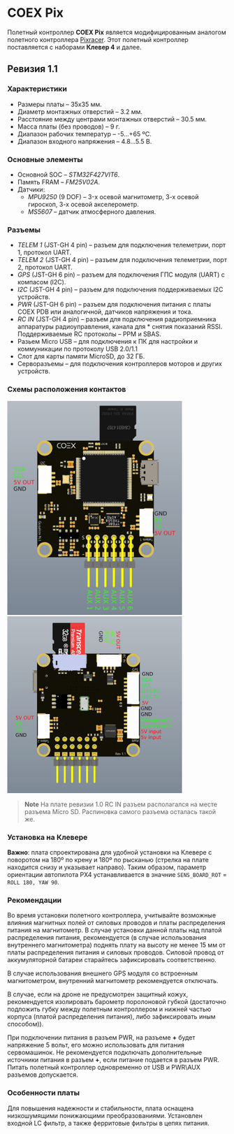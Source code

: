# COEX Pix

Полетный контроллер **COEX Pix** является модифицированным аналогом полетного контроллера [Pixracer](https://docs.px4.io/v1.9.0/en/flight_controller/pixracer.html). Этот полетный контроллер поставляется с наборами **Клевер 4** и далее.

## Ревизия 1.1

### Характеристики

* Размеры платы – 35x35 мм.
* Диаметр монтажных отверстий – 3.2 мм.
* Расстояние между центрами монтажных отверстий – 30.5 мм.
* Масса платы (без проводов) – 9 г.
* Диапазон рабочих температур – -5...+65 ºC.
* Диапазон входного напряжения – 4.8...5.5 В.

### Основные элементы

* Основной SOC – *STM32F427VIT6*.
* Память FRAM – *FM25V02A*.
* Датчики:
  * *MPU9250* (9 DOF) – 3-х осевой магнитометр, 3-х осевой гироскоп, 3-х осевой акселерометр.
  * *MS5607* – датчик атмосферного давления.

### Разъемы

* *TELEM 1* (JST-GH 4 pin) – разъем для подключения телеметрии, порт 1, протокол UART.
* *TELEM 2* (JST-GH 4 pin) – разъем для подключения телеметрии, порт 2, протокол UART.
* *GPS* (JST-GH 6 pin) – разъем для подключения ГПС модуля (UART) с компасом (I2C).
* *I2C* (JST-GH 4 pin) – разъем для подключения поддерживаемых I2C устройств.
* *PWR* (JST-GH 6 pin) – разъем для подключения питания с платы COEX PDB или аналогичной, датчиков напряжения и тока.
* *RC IN* (JST-GH 4 pin) – разъем для подключения радиоприемника аппаратуры радиоуправления, канала для * снятия показаний RSSI. Поддерживаемые RC протоколы – PPM и SBAS.
* Разьем Micro USB – для подключения к ПК для настройки и коммуникации по протоколу USB 2.0/1.1
* Слот для карты памяти MicroSD, до 32 ГБ.
* Серворазъемы – для подключения контроллеров моторов и других устройств.

### Схемы расположения контактов

<img src="../assets/coexpix-top.jpg" width=400 class=zoom>

<img src="../assets/coexpix-bottom.jpg" width=400 class=zoom>

> **Note** На плате ревизии 1.0 RC IN разъем располагался на месте разъема Micro SD. Распиновка самого разъема осталась такой же.

### Установка на Клевере

**Важно**: плата спроектирована для удобной установки на Клевере с поворотом на 180º по крену и 180º по рысканью (стрелка на плате находится снизу и указывает направо). Таким образом, параметр ориентации автопилота PX4 устанавливается в значние `SENS_BOARD_ROT` = `ROLL 180, YAW 90`.

### Рекомендации

Во время установки полетного контроллера, учитывайте возможные влияния магнитных полей от силовых проводов и платы распределения питания на магнитометр. В случае установки данной платы над платой распределения питания, рекомендуется (в случае использования внутреннего магнитометра) поднять плату на высоту не менее 15 мм от платы распределения питания и силовых проводов. Силовой провод от аккумуляторной батареи старайтесь зафиксировать соответственно.

В случае использования внешнего GPS модуля со встроенным магнитометром, внутренний магнитометр рекомендуется отключать.

В случае, если на дроне не предусмотрен защитный кожух, рекомендуется изолировать барометр поролоновой губкой (достаточно подложить губку между полетным контроллером и нижней частью корпуса (платой распределения питания), либо зафиксировать иным способом)).

При подключении питания в разъем PWR, на разъеме **+** будет напряжение 5 вольт, его можно использовать для питания сервомашинок. Не рекомендуется подключать дополнительные источники питания в разъем **+**, если питание подается в разъем PWR. Питать полетный контроллер одновременно от USB и PWR\AUX разъемов допускается.

### Особенности платы

Для повышения надежности и стабильности, плата оснащена низкошумящими понижающими преобразованиями. Установлен входной LC фильтр, а также ферритовые фильтры в цепях питания.
